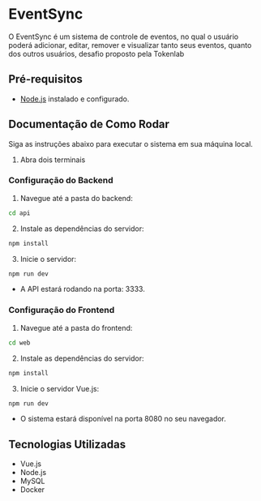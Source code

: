# EventSync

O EventSync é um sistema de controle de eventos, no qual o usuário poderá adicionar, editar, remover e visualizar tanto seus eventos, quanto dos outros usuários, desafio proposto pela Tokenlab

## Pré-requisitos

- [Node.js](https://nodejs.org/) instalado e configurado.

## Documentação de Como Rodar

Siga as instruções abaixo para executar o sistema em sua máquina local.

1. Abra dois terminais

### Configuração do Backend

1. Navegue até a pasta do backend:

```bash
cd api
```

2. Instale as dependências do servidor:

```bash
npm install
```

3. Inicie o servidor:

```bash
npm run dev
```

- A API estará rodando na porta: 3333.

### Configuração do Frontend

1. Navegue até a pasta do frontend:

```bash
cd web
```

2. Instale as dependências do servidor:

```bash
npm install
```

3. Inicie o servidor Vue.js:

```bash
npm run dev
```

- O sistema estará disponível na porta 8080 no seu navegador.

## Tecnologias Utilizadas

- Vue.js
- Node.js
- MySQL
- Docker
